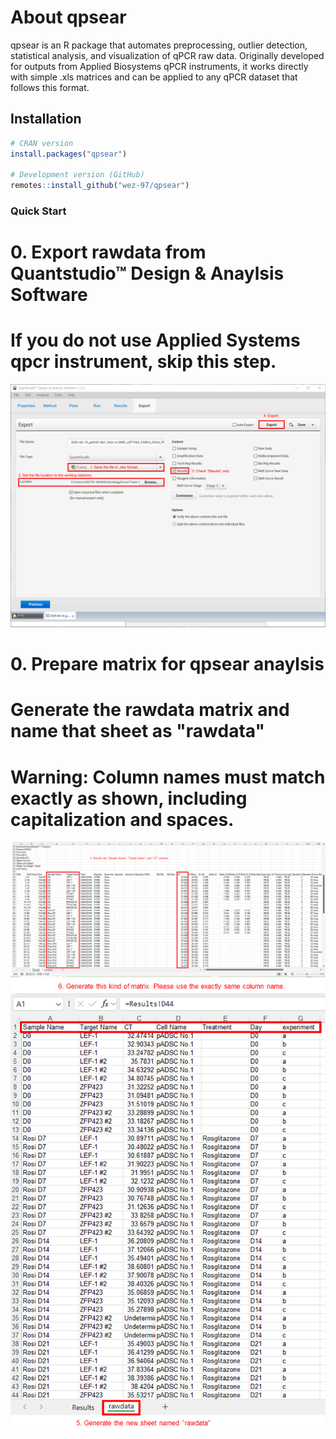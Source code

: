 # About qpsear

qpsear is an R package that automates preprocessing, outlier detection, statistical analysis, and visualization of qPCR raw data. Originally developed for outputs from Applied Biosystems qPCR instruments, it works directly with simple .xls matrices and can be applied to any qPCR dataset that follows this format.

## Installation

```r
# CRAN version
install.packages("qpsear")

# Development version (GitHub)
remotes::install_github("wez-97/qpsear")
```

### Quick Start

# 0. Export rawdata from Quantstudio™ Design & Anaylsis Software 
# If you do not use Applied Systems qpcr instrument, skip this step.
![alt text](image.png)

# 0. Prepare matrix for qpsear anaylsis 
# Generate the rawdata matrix and name that sheet as "rawdata"
# **Warning:** Column names must match exactly as shown, including capitalization and spaces.
![alt text](image-1.png)
![alt text](image-2.png)